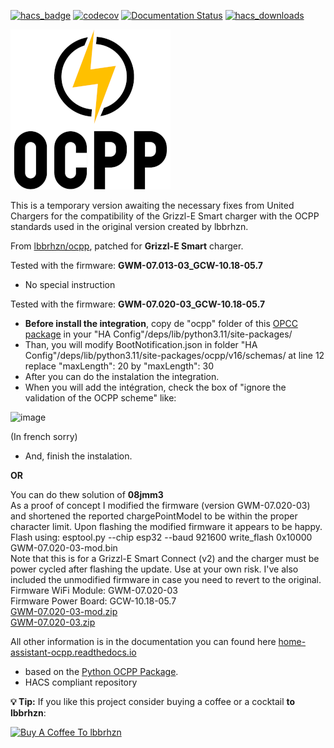 [![hacs_badge](https://img.shields.io/badge/HACS-Default-orange.svg)](https://github.com/custom-components/hacs)
[![codecov](https://codecov.io/gh/lbbrhzn/ocpp/branch/main/graph/badge.svg?token=3FRJIF5KRW)](https://codecov.io/gh/lbbrhzn/ocpp)
[![Documentation Status](https://readthedocs.org/projects/home-assistant-ocpp/badge/?version=latest)](https://home-assistant-ocpp.readthedocs.io/en/latest/?badge=latest)
[![hacs_downloads](https://img.shields.io/github/downloads/djiesr/ocpp/latest/total)](https://github.com/djiesr/ocpp/releases/latest)

![OCPP](https://github.com/home-assistant/brands/raw/master/custom_integrations/ocpp/icon.png)

This is a temporary version awaiting the necessary fixes from United Chargers for the compatibility of the Grizzl-E Smart charger with the OCPP standards used in the original version created by lbbrhzn.

From [lbbrhzn/ocpp](https://github.com/lbbrhzn/ocpp), patched for **Grizzl-E Smart** charger.

Tested with the firmware: **GWM-07.013-03_GCW-10.18-05.7**

- No special instruction

Tested with the firmware: **GWM-07.020-03_GCW-10.18-05.7**

- **Before install the integration**, copy de "ocpp" folder of this [OPCC package](https://github.com/mobilityhouse/ocpp) in your "HA Config"/deps/lib/python3.11/site-packages/
- Than, you will modify BootNotification.json in folder "HA Config"/deps/lib/python3.11/site-packages/ocpp/v16/schemas/ at line 12 replace "maxLength": 20 by "maxLength": 30
- After you can do the instalation the integration.
- When you will add the intégration, check the box of "ignore the validation of the OCPP scheme" like:
<img width="607" alt="image" src="https://github.com/djiesr/ocpp/assets/31359825/cacdfdbf-46e3-47e5-8ca2-9a8294474124">

(In french sorry)
- And, finish the instalation.

**OR**
  
You can do thew solution of **08jmm3**<br>
As a proof of concept I modified the firmware (version GWM-07.020-03) and shortened the reported chargePointModel to be within the proper character limit. Upon flashing the modified firmware it appears to be happy.<br>
Flash using: esptool.py --chip esp32 --baud 921600 write_flash 0x10000 GWM-07.020-03-mod.bin<br>
Note that this is for a Grizzl-E Smart Connect (v2) and the charger must be power cycled after flashing the update. Use at your own risk. I've also included the unmodified firmware in case you need to revert to the original.<br>
Firmware WiFi Module: GWM-07.020-03<br>
Firmware Power Board: GCW-10.18-05.7<br>
[GWM-07.020-03-mod.zip](https://github.com/lbbrhzn/ocpp/files/13197345/GWM-07.020-03-mod.zip)<br>
[GWM-07.020-03.zip](https://github.com/lbbrhzn/ocpp/files/13197370/GWM-07.020-03.zip)

All other information is in the documentation you can found here [home-assistant-ocpp.readthedocs.io](https://home-assistant-ocpp.readthedocs.io)

* based on the [Python OCPP Package](https://github.com/mobilityhouse/ocpp).
* HACS compliant repository 



**💡 Tip:** If you like this project consider buying a coffee or a cocktail **to lbbrhzn**:

<a href="https://www.buymeacoffee.com/lbbrhzn" target="_blank">
  <img src="https://cdn.buymeacoffee.com/buttons/default-black.png" alt="Buy A Coffee To lbbrhzn" width="150px">
</a>








